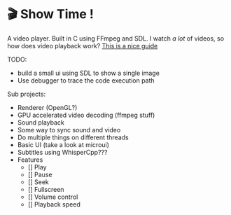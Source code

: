 # 🎬 Show Time !
A video player. Built in C using FFmpeg and SDL.
I watch *a lot* of videos, so how does video playback work?
[This is a nice guide](http://dranger.com/ffmpeg/tutorial01.html)

TODO:
- build a small ui using SDL to show a single image
- Use debugger to trace the code execution path

Sub projects:
- Renderer (OpenGL?)
- GPU accelerated video decoding (ffmpeg stuff)
- Sound playback
- Some way to sync sound and video
- Do multiple things on different threads
- Basic UI (take a look at microui)
- Subtitles using WhisperCpp???
- Features
    - [] Play
    - [] Pause
    - [] Seek
    - [] Fullscreen
    - [] Volume control
    - [] Playback speed